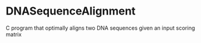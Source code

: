 DNASequenceAlignment
====================

C program that optimally aligns two DNA sequences given an input scoring matrix
